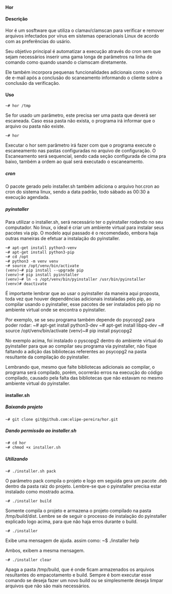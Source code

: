 #### Hor

#### Descrição

  Hor é um sosftware que utiliza o clamav/clamscan para verificar e 
  remover arquivos infectados por vírus em sistemas operacionais Linux de acordo 
  com as preferências do usário. 

  Seu objetivo principal é automatizar a execução através do cron sem que sejam 
  necessários inserir uma gama longa de parâmetros na linha de comando como quando 
  usando o clamscam diretamente. 

  Ele também incorpora pequenas funcionalidades adicionais como o envio de e-mail após a 
  conclusão do scaneamento informando o cliente sobre a conclusão da verificação.

#### Uso

    ~# hor /tmp

Se for usado um parâmetro, este precisa ser uma pasta que deverá ser escaneada. Caso
essa pasta não exista, o programa irá informar que o arquivo ou pasta não existe. 

    ~# hor

Executar o hor sem parâmetro irá fazer com que o programa execute o escaneamento nas pastas
configuradas no arquivo de configuração. O Escaneamento será sequencial, sendo cada seção
configurada de cima pra baixo, também a ordem ao qual será executado o escaneamento.

##### cron

O pacote gerado pelo installer.sh também adiciona o arquivo hor.cron ao cron do sistema linux, sendo
a data padrão, todo sábado as 00:30 a execução agendada.

##### pyinstaller

Para utilizar o installer.sh, será necessário ter o pyinstaller rodando no seu computador. No linux,
o ideal é criar um ambiente virtual para instalar seus pacotes via pip. O modelo aqui passado é o 
recomendado, embora haja outras maneiras de efetuar a instalação do pyinstaller.

    ~# apt-get install python3-venv
    ~# apt-get install python3-pip
    ~# cd /opt
    ~# python3 -m venv venv
    ~# source /opt/venv/bin/activate
    (venv)~# pip install --upgrade pip
    (venv)~# pip install pyinstaller
    (venv)~# ln -s /opt/venv/bin/pyinstaller /usr/bin/pyinstaller
    (venv)# deactivate

É importante lembrar que ao usar o pyinstaller da maneira aqui proposta,
toda vez que houver dependências adicionais instaladas pelo pip, ao 
compilar usando o pyinstaller, esse pacotes de ser instalados pelo
pip no ambiente virtual onde se encontra o pyinstaller. 

Por exemplo, se se seu programa também depende do psycopg2 para poder
rodar:
    ~# apt-get install python3-dev
    ~# apt-get install libpq-dev
    ~# source /opt/venv/bin/activate
    (venv)~# pip install psycopg2

No exemplo acima, foi instalado o pyscopg2 dentro do ambiente virtual do
pyinstaller para que ao compilar seu programa via pyinstaller, não fique
faltando a adição das bibliotecas referentes ao psycopg2 na pasta resultante
da compilação do pyinstaller. 

Lembrando que, mesmo que falte bibliotecas adicionais ao compilar, o programa
será compilado, porém, ocorrerão erros na execução do código compilado, causado
pela falta das bibliotecas que não estavam no mesmo ambiente virtual do pyinstaller.

#### installer.sh

##### Baixando projeto
    ~# git clone git@github.com:elipe-pereira/hor.git
##### Dando permissão ao installer.sh
    ~# cd hor 
    ~# chmod +x installer.sh
##### Utilizando
    ~# ./installer.sh pack

O parâmetro pack compila o projeto e logo em seguida gera um pacote .deb dentro da pasta
raiz do projeto. Lembre-se que o pyinstaller precisa estar instalado como mostrado acima.

    ~# ./installer build

Somente compila o projeto e armazena o projeto compilado na pasta /tmp/build/dist. 
Lembre se de seguir o processo de instalação do pyinstaller explicado logo acima, 
para que não haja erros durante o build.

    ~# ./installer

Exibe uma mensagem de ajuda. assim como:
    ~$ ./installer help

Ambos, exibem a mesma mensagem. 

    ~# ./installer clear

Apaga a pasta /tmp/build, que é onde ficam armazenados os arquivos 
resultantes do empacotamento e build. Sempre é bom executar esse 
comando se deseja fazer um novo build ou se simplesmente deseja 
limpar arquivos que não são mais necessários. 
